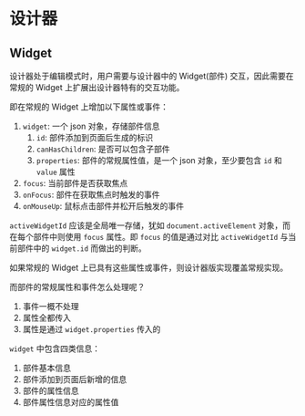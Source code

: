 # 设计器

## Widget

设计器处于编辑模式时，用户需要与设计器中的 Widget(部件) 交互，因此需要在常规的 Widget 上扩展出设计器特有的交互功能。

即在常规的 Widget 上增加以下属性或事件：

1. `widget`: 一个 json 对象，存储部件信息
   1. `id`: 部件添加到页面后生成的标识
   2. `canHasChildren`: 是否可以包含子部件
   3. `properties`: 部件的常规属性值，是一个 json 对象，至少要包含 `id` 和 `value` 属性
2. `focus`: 当前部件是否获取焦点
3. `onFocus`: 部件在获取焦点时触发的事件
4. `onMouseUp`: 鼠标点击部件并松开后触发的事件

`activeWidgetId` 应该是全局唯一存储，犹如 `document.activeElement` 对象，而在每个部件中则使用 `focus` 属性。即 `focus` 的值是通过对比 `activeWidgetId` 与当前部件中的 `widget.id` 而做出的判断。

如果常规的 Widget 上已具有这些属性或事件，则设计器版实现覆盖常规实现。

而部件的常规属性和事件怎么处理呢？

1. 事件一概不处理
2. 属性全都传入
3. 属性是通过 `widget.properties` 传入的

`widget` 中包含四类信息：

1. 部件基本信息
2. 部件添加到页面后新增的信息
3. 部件的属性信息
4. 部件属性信息对应的属性值
